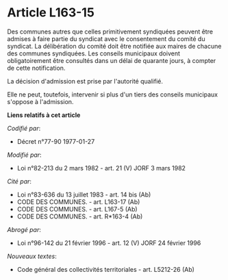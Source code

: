 # Article L163-15

Des communes autres que celles primitivement syndiquées peuvent être admises à faire partie du syndicat avec le consentement
du comité du syndicat. La délibération du comité doit être notifiée aux maires de chacune des communes syndiquées. Les
conseils municipaux doivent obligatoirement être consultés dans un délai de quarante jours, à compter de cette notification.

La décision d'admission est prise par l'autorité qualifié.

Elle ne peut, toutefois, intervenir si plus d'un tiers des conseils municipaux s'oppose à l'admission.

**Liens relatifs à cet article**

_Codifié par_:

  - Décret n°77-90 1977-01-27

_Modifié par_:

  - Loi n°82-213 du 2 mars 1982 - art. 21 (V) JORF 3 mars 1982

_Cité par_:

  - Loi n°83-636 du 13 juillet 1983 - art. 14 bis (Ab)
  - CODE DES COMMUNES. - art. L163-17 (Ab)
  - CODE DES COMMUNES. - art. L167-5 (Ab)
  - CODE DES COMMUNES. - art. R*163-4 (Ab)

_Abrogé par_:

  - Loi n°96-142 du 21 février 1996 - art. 12 (V) JORF 24 février 1996

_Nouveaux textes_:

  - Code général des collectivités territoriales - art. L5212-26 (Ab)
